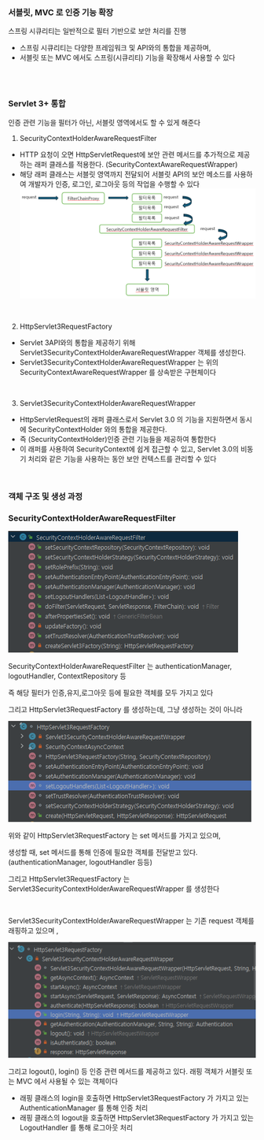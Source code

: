 ### 서블릿, MVC 로 인증 기능 확장


스프링 시큐리티는 일반적으로 필터 기반으로 보안 처리를 진행

- 스프링 시큐리티는 다양한 프레임워크 및 API와의 통합을 제공하며,
- 서블릿 또는 MVC 에서도 스프링(시큐리티) 기능을 확장해서 사용할 수 있다

<br>
<br>

### Servlet 3+ 통합
인증 관련 기능을 필터가 아닌, 서블릿 영역에서도 할 수 있게 해준다

1) SecurityContextHolderAwareRequestFilter
- HTTP 요청이 오면 HttpServletRequest에 보안 관련 메서드를 추가적으로 제공하는 래퍼 클래스를 적용한다. (SecurityContextAwareRequestWrapper)
- 해당 래퍼 클래스는 서블릿 영역까지 전달되어 서블릿 API의 보안 메소드를 사용하여 개발자가 인증, 로그인, 로그아웃 등의 작업을 수행할 수 있다
![img.png](img.png)

<br>

2) HttpServlet3RequestFactory
- Servlet 3API와의 통합을 제공하기 위해 Servlet3SecurityContextHolderAwareRequestWrapper 객체를 생성한다.
- Servlet3SecurityContextHolderAwareRequestWrapper 는 위의 SecurityContextAwareRequestWrapper 를 상속받은 구현체이다

<br>

3) Servlet3SecurityContextHolderAwareRequestWrapper
- HttpServletRequest의 래퍼 클래스로서 Servlet 3.0 의 기능을 지원하면서 동시에 SecurityContextHolder 와의 통합을 제공한다.
- 즉 (SecurityContextHolder)인증 관련 기능들을 제공하여 통합한다  
- 이 래퍼를 사용하여 SecurityContext에 쉽게 접근할 수 있고, Servlet 3.0의 비동기 처리와 같은 기능을 사용하는 동안 보안 컨텍스트를 관리할 수 있다



<br>

### 객체 구조 및 생성 과정 

### SecurityContextHolderAwareRequestFilter
![img_1.png](img_1.png)

SecurityContextHolderAwareRequestFilter 는 authenticationManager, logoutHandler, ContextRepository 등

즉 해당 필터가 인증,유지,로그아웃 등에 필요한 객체를 모두 가지고 있다 

그리고 HttpServlet3RequestFactory 를 생성하는데, 그냥 생성하는 것이 아니라

![img_2.png](img_2.png)

위와 같이 HttpServlet3RequestFactory 는 set 메서드를 가지고 있으며, 

생성할 때, set 메서드를 통해 인증에 필요한 객체를 전달받고 있다. (authenticationManager, logoutHandler 등등)

그리고 HttpServlet3RequestFactory 는 Servlet3SecurityContextHolderAwareRequestWrapper 를 생성한다

<br>

Servlet3SecurityContextHolderAwareRequestWrapper 는 기존 request 객체를 래핑하고 있으며 ,


![img_3.png](img_3.png)

그리고 logout(), login() 등 인증 관련 메서드를 제공하고 있다.
래핑 객체가 서블릿 또는 MVC 에서 사용될 수 있는 객체이다 

- 래핑 클래스의 login을 호출하면 HttpServlet3RequestFactory 가 가지고 있는 AuthenticationManager 를 통해 인증 처리 
- 래핑 클래스의 logout을 호출하면 HttpServlet3RequestFactory 가 가지고 있는 LogoutHandler 를 통해 로그아웃 처리 

